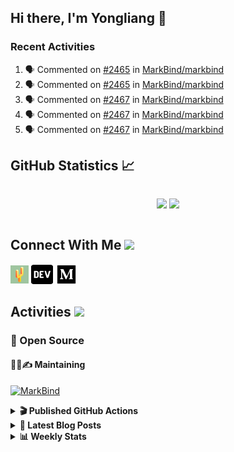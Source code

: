 ## Hi there, I'm Yongliang 👋

### Recent Activities

<!--START_SECTION:activity-->
1. 🗣 Commented on [#2465](https://github.com/MarkBind/markbind/pull/2465#issuecomment-2010918883) in [MarkBind/markbind](https://github.com/MarkBind/markbind)
2. 🗣 Commented on [#2465](https://github.com/MarkBind/markbind/pull/2465#issuecomment-2008328606) in [MarkBind/markbind](https://github.com/MarkBind/markbind)
3. 🗣 Commented on [#2467](https://github.com/MarkBind/markbind/issues/2467#issuecomment-2003123902) in [MarkBind/markbind](https://github.com/MarkBind/markbind)
4. 🗣 Commented on [#2467](https://github.com/MarkBind/markbind/issues/2467#issuecomment-2003001456) in [MarkBind/markbind](https://github.com/MarkBind/markbind)
5. 🗣 Commented on [#2467](https://github.com/MarkBind/markbind/issues/2467#issuecomment-2002664012) in [MarkBind/markbind](https://github.com/MarkBind/markbind)
<!--END_SECTION:activity-->

## GitHub Statistics :chart_with_upwards_trend:
<div align="center">
<div style="display: flex; align-items: center; justify-content: center;">

[![](https://github-readme-stats-tlylt.vercel.app/api?username=tlylt&show_icons=true&theme=tokyonight&hide_border=true&locale=en)](https://github.com/tlylt)
[![](https://github-readme-streak-stats.herokuapp.com/?user=tlylt&theme=tokyonight&hide_border=true)](https://github.com/tlylt)
</div>
</div>

## Connect With Me <img src="https://media.giphy.com/media/2wh5K5yE3ulp3xgYcG/giphy-downsized.gif" width="30">

<a href="https://www.yongliangliu.com/" target="_blank"><img align="center" src="static/site-icon.png" alt="yongliangliu.com" height="29" width="29" /></a>
<a href="https://dev.to/tlylt" target="_blank"><img align="center" src="static/dev-badge.svg" alt="dev.to/tlylt" height="35" width="35" /></a>
<a href="https://tlylt.medium.com" target="_blank"><img align="center" src="static/medium.png" alt="tlylt.medium.com" height="35" width="35" /></a>

## Activities <img src="https://media.giphy.com/media/WUlplcMpOCEmTGBtBW/giphy.gif" width="30">

### 🔭 Open Source

#### 👷‍♂️✍️ Maintaining
[![MarkBind](https://github-readme-stats-tlylt.vercel.app/api/pin/?username=markbind&repo=markbind)](https://github.com/MarkBind/markbind)

<details>
<summary> <b>🎬 Published GitHub Actions </b> </summary>

[![install-graphviz](https://github-readme-stats-tlylt.vercel.app/api/pin/?username=tlylt&repo=install-graphviz)](https://github.com/tlylt/install-graphviz)

[![reposense-action](https://github-readme-stats-tlylt.vercel.app/api/pin/?username=tlylt&repo=reposense-action)](https://github.com/tlylt/reposense-action)

[![markbin-action](https://github-readme-stats-tlylt.vercel.app/api/pin/?username=markbind&repo=markbind-action)](https://github.com/MarkBind/markbind-action)

</details>

<details>
<summary> <b>📕 Latest Blog Posts</b> </summary>

<!-- BLOG-POST-LIST:START -->
- [The 2 x 2 problem](https://yongliangliu.com/blog/2x2-problem)
- [On Keeping Task Descriptions Up to Date](https://yongliangliu.com/blog/on-keeping-task-descriptions-up-to-date)
- [Easy vs Right](https://yongliangliu.com/blog/easy-vs-right)
- [The Prebound Method and Sentinel Object Pattern in Python](https://yongliangliu.com/blog/prebound-sentinel-pattern-in-python)
- [Software Problems - Exceptions](https://yongliangliu.com/blog/software-problems-exceptions)
<!-- BLOG-POST-LIST:END -->

</details>

<details>
<summary> <b>📊 Weekly Stats</b> </summary>

<!--START_SECTION:waka-->
![Code Time](http://img.shields.io/badge/Code%20Time-1%2C198%20hrs%205%20mins-blue)

**🐱 My GitHub Data** 

> 📦 666.7 kB Used in GitHub's Storage 
 > 
> 🏆 227 Contributions in the Year 2024
 > 
> 🚫 Not Opted to Hire
 > 
> 📜 170 Public Repositories 
 > 
> 🔑 41 Private Repositories 
 > 
**I'm an Early 🐤** 

```text
🌞 Morning                3992 commits        ███████░░░░░░░░░░░░░░░░░░   29.66 % 
🌆 Daytime                3624 commits        ███████░░░░░░░░░░░░░░░░░░   26.93 % 
🌃 Evening                5006 commits        █████████░░░░░░░░░░░░░░░░   37.20 % 
🌙 Night                  836 commits         ██░░░░░░░░░░░░░░░░░░░░░░░   06.21 % 
```
📅 **I'm Most Productive on Sunday** 

```text
Monday                   1779 commits        ███░░░░░░░░░░░░░░░░░░░░░░   13.22 % 
Tuesday                  1921 commits        ████░░░░░░░░░░░░░░░░░░░░░   14.27 % 
Wednesday                2174 commits        ████░░░░░░░░░░░░░░░░░░░░░   16.15 % 
Thursday                 1631 commits        ███░░░░░░░░░░░░░░░░░░░░░░   12.12 % 
Friday                   1703 commits        ███░░░░░░░░░░░░░░░░░░░░░░   12.65 % 
Saturday                 2075 commits        ████░░░░░░░░░░░░░░░░░░░░░   15.42 % 
Sunday                   2175 commits        ████░░░░░░░░░░░░░░░░░░░░░   16.16 % 
```


📊 **This Week I Spent My Time On** 

```text
🕑︎ Time Zone: Asia/Singapore

💬 Programming Languages: 
Markdown                 5 mins              █████████████████████████   100.00 % 
```


 Last Updated on 21/03/2024 00:41:54 UTC
<!--END_SECTION:waka-->

</details>
